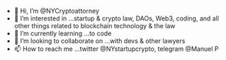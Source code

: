- 👋 Hi, I’m @NYCryptoattorney
- 👀 I’m interested in ...startup & crypto law, DAOs, Web3, coding, and all other things related to blockchain technology & the law
- 🌱 I’m currently learning ...to code
- 💞️ I’m looking to collaborate on ...with devs & other lawyers 
- 📫 How to reach me ...twitter @NYstartupcrypto, telegram @Manuel P

<!---
NYCryptoattorney/NYCryptoattorney is a ✨ special ✨ repository because its `README.md` (this file) appears on your GitHub profile.
You can click the Preview link to take a look at your changes.
--->
